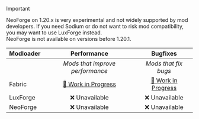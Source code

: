 > [!IMPORTANT]
> NeoForge on 1.20.x is very experimental and not widely supported by mod developers. If you need Sodium or do not want to risk mod compatibility, you may want to use LuxForge instead.  
> NeoForge is not available on versions before 1.20.1.

| Modloader | Performance | Bugfixes |
| --- | :---: | :---: | 
| | *Mods that improve performance* | *Mods that fix bugs* | 
| Fabric | [🚧 Work in Progress](fabric/optimizations.md) | [🚧 Work in Progress](fabric/fixes.md) |
| LuxForge | ❌ Unavailable | ❌ Unavailable |
| NeoForge | ❌ Unavailable | ❌ Unavailable |
